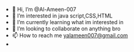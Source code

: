 - 👋 Hi, I’m @Al-Ameen-007
- 👀 I’m interested in java script,CSS,HTML
- 🌱 I’m currently learning what im interested in
- 💞️ I’m looking to collaborate on anything bro 
- 📫 How to reach me yalameen007@gmail.com
- 

<!---
Al-Ameen-007/Al-Ameen-007 is a ✨ special ✨ repository because its `README.md` (this file) appears on your GitHub profile.
You can click the Preview link to take a look at your changes.
--->
